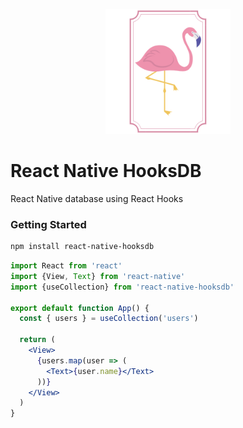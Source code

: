 <p align="center">
  <img width="200px" src="./docs/logo.png">
</p>


# React Native HooksDB

React Native database using React Hooks

### Getting Started

```bash
npm install react-native-hooksdb
```

```jsx
import React from 'react'
import {View, Text} from 'react-native'
import {useCollection} from 'react-native-hooksdb'

export default function App() {
  const { users } = useCollection('users')

  return (
    <View>
      {users.map(user => (
        <Text>{user.name}</Text>
      ))}
    </View>
  )
}
```
